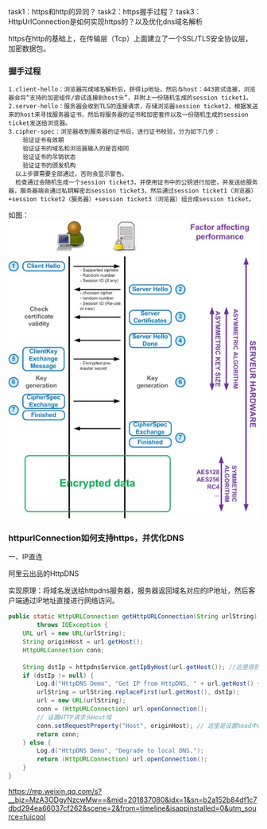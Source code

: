 task1：https和http的异同？
task2：https握手过程？
task3：HttpUrlConnection是如何实现https的？以及优化dns域名解析

https在http的基础上，在传输层（Tcp）上面建立了一个SSL/TLS安全协议层，加密数据包。

### 握手过程

    1.client-hello：浏览器完成域名解析后，获得ip地址，然后与host：443尝试连接，浏览器会将“支持的加密组件/尝试连接到host头”，并附上一份随机生成的session ticket1。
    2.server-hello：服务器会收到TLS的连接请求，存储浏览器session ticket2，根据发送来的host来寻找服务器证书，然后将服务器的证书和加密套件以及一份随机生成的session ticket发送给浏览器。
    3.cipher-spec：浏览器收到服务器的证书后，进行证书校验，分为如下几步：
        验证证书有效期
        验证证书的域名和浏览器输入的是否相同
        验证证书的吊销状态
        验证证书的颁发机构
      以上步骤需要全部通过，否则会显示警告。  
      检查通过会随机生成一个session ticket3，并使用证书中的公钥进行加密，并发送给服务器，服务器端会通过私钥解密出session ticket3，然后通过session ticket1（浏览器）+session ticket2（服务器）+session ticket3（浏览器）组合成session ticket。

如图：
![https](./image/https.jpg)


### httpurlConnection如何支持https，并优化DNS

一、IP直连

阿里云出品的HttpDNS

实现原理：将域名发送给httpdns服务器，服务器返回域名对应的IP地址，然后客户端通过IP地址直接进行网络访问。

```java
public static HttpURLConnection getHttpURLConnection(String urlString)
        throws IOException {
    URL url = new URL(urlString);
    String originHost = url.getHost();
    HttpURLConnection conn;
 
    String dstIp = httpdnsService.getIpByHost(url.getHost()); //这里得到了IP地址
    if (dstIp != null) {
        Log.d("HttpDNS Demo", "Get IP from HttpDNS, " + url.getHost() + ": " + dstIp);
        urlString = urlString.replaceFirst(url.getHost(), dstIp);
        url = new URL(urlString);
        conn = (HttpURLConnection) url.openConnection();
        // 设置HTTP请求头Host域
        conn.setRequestProperty("Host", originHost); // 这里是设置head中的host
        return conn;
    } else {
        Log.d("HttpDNS Demo", "Degrade to local DNS.");
        return (HttpURLConnection) url.openConnection();
    }
}
```

https://mp.weixin.qq.com/s?__biz=MzA3ODgyNzcwMw==&mid=201837080&idx=1&sn=b2a152b84df1c7dbd294ea66037cf262&scene=2&from=timeline&isappinstalled=0&utm_source=tuicool